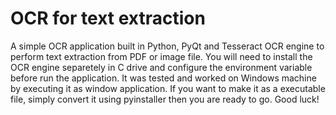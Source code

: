 # OCR for text extraction

A simple OCR application built in Python, PyQt and Tesseract OCR engine to perform text extraction from PDF or image file.
You will need to install the OCR engine separetely in C drive and configure the environment variable before run the application.
It was tested and worked on Windows machine by executing it as window application.
If you want to make it as a executable file, simply convert it using pyinstaller then you are ready to go. Good luck!
